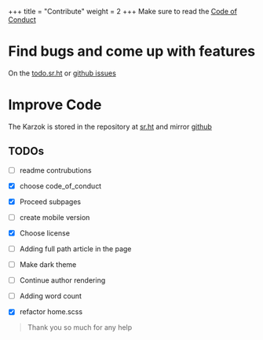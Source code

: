 +++
title = "Contribute"
weight = 2
+++
Make sure to read the [Code of Conduct](/meta/code-of-conduct)

# Find bugs and come up with features
On the [todo.sr.ht](https://todo.sr.ht/~kogeletey/karzok) or [github issues](https://github.com/kogeletey/karzok/issues)

# Improve Code
The Karzok is stored in the repository at [sr.ht](https://sr.ht/~kogeletey/karzok) and mirror [github](https://github.com/kogeletey/karzok)

## TODOs

-   [ ] readme contrubutions
-   [x] choose code_of_conduct
-   [x] Proceed subpages
-   [ ] create mobile version
-   [x] Choose license
-   [ ] Adding full path article in the page
-   [ ] Make dark theme
-   [ ] Continue author rendering
-   [ ] Adding word count
-   [x] refactor home.scss


> Thank you so much for any help

